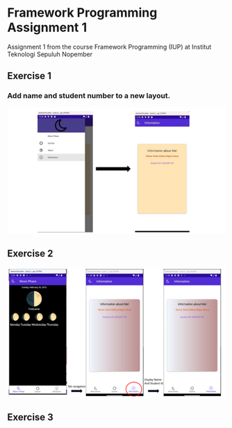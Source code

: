 
# Framework Programming Assignment 1

Assignment 1 from the course Framework Programming (IUP) at Institut Teknologi Sepuluh Nopember

## Exercise 1 

### Add name and student number to a new layout.

![exercise_1](/images/Exercise_1.jpeg)

## Exercise 2 

![exercise_1](/images/Tab_navigation.png)

## Exercise 3




